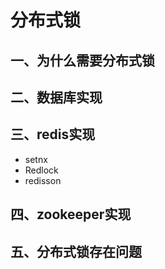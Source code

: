 # 分布式锁

## 一、为什么需要分布式锁

## 二、数据库实现

## 三、redis实现
* setnx
* Redlock 
* redisson 

## 四、zookeeper实现

## 五、分布式锁存在问题

